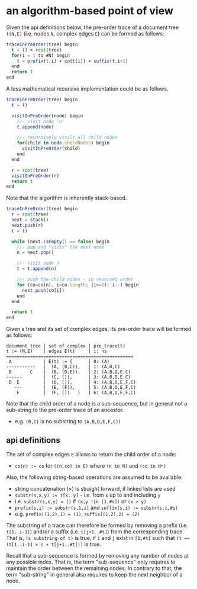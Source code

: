 
<!-- ======================================================================= -->
# an algorithm-based point of view

Given the api definitions below, the pre-order trace of a document tree
`t(N,E)` (i.e. nodes `N`, complex edges `E`) can be formed as follows:

```js
traceInPreOrder(tree) begin
  t = () × root(tree)
  for(i = 1 to #N) begin
    t = prefix(t,i) × co(t[i]) × suffix(t,i+1)
  end
  return t
end
```

A less mathematical recursive implementation could be as follows.

```js
traceInPreOrder(tree) begin
  t = ()

  visitInPreOrder(node) begin
    //- visit node 'n'
    t.append(node)

    //- recursively visilt all child nodes
    for(child in node.childNodes) begin
      visitInPreOrder(child)
    end
  end

  r = root(tree)
  visitInPreOrder(r)
  return t
end
```

Note that the algorithm is inherently stack-based.

```js
traceInPreOrder(tree) begin
  r = root(tree)
  next = stack()
  next.push(r)
  t = ()

  while (next.isEmpty() == false) begin
    //- pop and "visit" the next node
    n = next.pop()

    //- visit node n
    t = t.append(n)

    //- push the child nodes - in reversed order
    for (co=co(n), i=co.length; (i>=1); i--) begin
      next.push(co[i])
    end
  end

  return t
end
```

Given a tree and its set of complex edges,
its pre-order trace will be formed as follows:

```
document tree | set of complex | pre_trace(t)
t := (N,E)    | edges E(t)     | i: ns
================================================
 A            | E(t) := {      | 0: (A)
-----------   |  (A, (B,C)),   | 1: (A,B,C)
 B       C    |  (B, (D,E)),   | 2: (A,B,D,E,C)
------        |  (C, ()),      | 3: (A,B,D,E,C)
 D  E         |  (D, ()),      | 4: (A,B,D,E,F,C)
   ---        |  (E, (F)),     | 5: (A,B,D,E,F,C)
    F         |  (F, ())   }   | 6: (A,B,D,E,F,C)
```

Note that the child order of a node is a sub-sequence, but in general
not a sub-string to the pre-order trace of an ancestor.

* e.g. `(B,C)` is no substring to `(A,B,D,E,F,C))`

<!-- ======================================================================= -->
## api definitions

The set of complex edges `E` allows to return the child order of a node:

* `co(n) := co` for `((n,co) in E)` where `(n in N)` and `(co in N*)`

Also, the following string-based operations are assumed to be available:

* string concatenation (×) is straight forward, if linked lists are used
* `substr(s,x,y) := t[x..y]` - i.e. from `x` up to and including `y`
* i.e. `substr(s,x,y) = ()` if `(x,y !in [1,#s])` or `(x > y)`
* `prefix(s,i) := substr(s,1,i)` and `suffix(s,i) := substr(s,i,#s)`
* e.g. `prefix((1,2),1) = (1)`, `suffix((1,2),2) = (2)`

The substring of a trace can therefore be formed by removing a prefix (i.e.
`t[1..i-1]`) and/or a suffix (i.e. `t[j+1..#t]`) from the corresponding trace.
That is, `(s substring-of t)` is true, if `i` and `j` exist in `[1,#t]` such
that `(t == (t[1..i-1] × s × t[j+1..#t]))` is true.

Recall that a sub-sequence is formed by removing any number of nodes at any
possible index. That is, the term "sub-sequence" only requires to maintain the
order between the remaining nodes. In contrary to that, the term "sub-string"
in general also requires to keep the next neighbor of a node.
